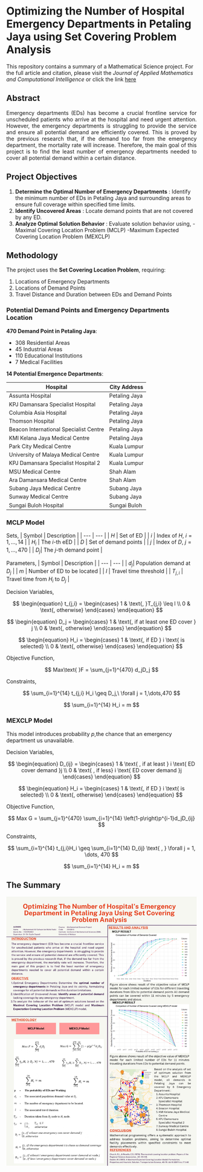 # Optimizing the Number of Hospital Emergency Departments in Petaling Jaya using Set Covering Problem Analysis

This repository contains a summary of a Mathematical Science project. For the full article and citation, please visit the *Journal of Applied Mathematics and Computational Intelligence* or click the link [here](https://ejournal.unimap.edu.my/index.php/amci/article/view/1501/1283)

## Abstract
<p align="justify">
Emergency departments (EDs) has become a crucial frontline service for unscheduled patients who arrive at the hospital and need urgent attention. However, the emergency departments  is struggling to provide the service and ensure all potential demand are efficiently covered. This is proved by the previous research that, if the demand too far from the emergency department, the mortality rate will increase. Therefore, the main goal of this project is to find the least number of emergency departments needed to cover all potential demand within a certain distance.</p>

## Project Objectives

1. **Determine the Optimal Number of Emergency Departments** : Identify the minimum number of EDs in Petaling Jaya and surrounding areas to ensure full coverage within specified time limits.
2. **Identify Uncovered Areas** : Locate demand points that are not covered by any ED.
3. **Analyze Optimal Solution Behavior** : Evaluate solution behavior using,
   -Maximal Covering Location Problem (MCLP)
   -Maximum Expected Covering Location Problem (MEXCLP)

## Methodology

The project uses the **Set Covering Location Problem**, requiring:
1. Locations of Emergency Departments
2. Locations of Demand Points
3. Travel Distance and Duration between EDs and Demand Points

### Potential Demand Points and Emergency Departments Location

**470 Demand Point in Petaling Jaya**:
- 308 Residential Areas
- 45 Industrial Areas
- 110 Educational Institutions
- 7 Medical Facilities

**14 Potential Emergence Departments**:

| Hospital | City Address |
| --- | --- |
| Assunta Hospital | Petaling Jaya |
| KPJ Damansara Specialist Hospital | Petaling Jaya |
| Columbia Asia Hospital | Petaling Jaya |
| Thomson Hospital | Petaling Jaya |
| Beacon International Specialist Centre | Petaling Jaya |
| KMI Kelana Jaya Medical Centre | Petaling Jaya |
| Park City Medical Centre | Kuala Lumpur |
| University of Malaya Medical Centre | Kuala Lumpur |
| KPJ Damansara Specialist Hospital 2 | Kuala Lumpur |
| MSU Medical Centre | Shah Alam |
| Ara Damansara Medical Centre | Shah Alam |
| Subang Jaya Medical Centre | Subang Jaya |
| Sunway Medical Centre | Subang Jaya |
| Sungai Buloh Hospital | Sungai Buloh |

### MCLP Model
Sets,
| Symbol | Description |
| --- | --- |
| $H$ | Set of ED |
| $i$ | Index of $H$, $i = 1,...,14$ |
| $H_i$ | The $i$-th eED |
| $D$ | Set of demand points |
| $j$ | Index of $D$, $j = 1,...,470$ |
| $D_j$| The $j$-th demand point |

Parameters,
| Symbol | Description |
| --- | --- |
| $d_j$| Population demand at $D_j$ |
| $m$ | Number of ED to be located |
| $l$ | Travel time threshold |
| $T_{j,i}$ | Travel time from $H_i$ to $D_j$ |

Decision Variables,

$$
\begin{equation}
t_{j,i} = \begin{cases}
1 & \text{, }T_{j,i} \leq l \\
0 & \text{, otherwise}
\end{cases}
\end{equation}
$$

$$
\begin{equation}
D_j = \begin{cases}
1 & \text{, if at least one ED cover } j \\
0 & \text{, otherwise}
\end{cases}
\end{equation}
$$

$$
\begin{equation}
H_i = \begin{cases}
1 & \text{, if ED } i \text{ is selected} \\
0 & \text{, otherwise}
\end{cases}
\end{equation}
$$

Objective Function,

$$
Max\text{ }F = \sum_{j=1}^{470} d_jD_j
$$

Constraints,

$$
\sum_{i=1}^{14} t_{j,i} H_i \geq D_j,\ \forall j = 1,\dots,470
$$

$$
\sum_{i=1}^{14} H_i = m
$$

### MEXCLP Model
This model introduces probability $p$,the chance that an emergency department us unavailable.

Decision Variables,

$$
\begin{equation}
D_{ij} = \begin{cases}
1 & \text{ , if at least } i \text{ ED cover demand }j \\
0 & \text{ , if less} i \text{ ED cover demand }j
\end{cases}
\end{equation}
$$

$$
\begin{equation}
H_i = \begin{cases}
1 & \text{, if ED } i \text{ is selected} \\
0 & \text{, otherwise}
\end{cases}
\end{equation}
$$

Objective Function,

$$
Max G = \sum_{j=1}^{470} \sum_{i=1}^{14} \left(1-p\right)p^{i-1}d_jD_{ij}
$$

Constraints,

$$
\sum_{i=1}^{14} t_{j,i}H_i \geq \sum_{i=1}^{14} D_{ij} \text{ , } \forall j = 1, \dots, 470
$$

$$
\sum_{i=1}^{14} H_i = m
$$

## The Summary
![Alt Image](Optimizing-The-Number-of-Hospitals-Emergency-Department-in-Petaling-Jaya-Using-Set-Covering-Problem-Analysis.jpg)
